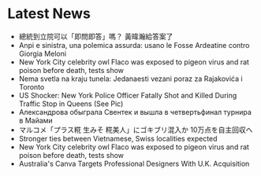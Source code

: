 # Latest News
-  總統到立院可以「即問即答」嗎？ 黃暐瀚給答案了
-  Anpi e sinistra, una polemica assurda: usano le Fosse Ardeatine contro Giorgia Meloni
-  New York City celebrity owl Flaco was exposed to pigeon virus and rat poison before death, tests show
-  Nema svetla na kraju tunela: Jedanaesti vezani poraz za Rajakovića i Toronto
-  US Shocker: New York Police Officer Fatally Shot and Killed During Traffic Stop in Queens (See Pic)
-  Александрова обыграла Свентек и вышла в четвертьфинал турнира в Майами
-  マルコメ「プラス糀 生みそ 糀美人」にゴキブリ混入か 10万点を自主回収へ
-  Stronger ties between Vietnamese, Swiss localities expected
-  New York City celebrity owl Flaco was exposed to pigeon virus and rat poison before death, tests show
-  Australia's Canva Targets Professional Designers With U.K. Acquisition
